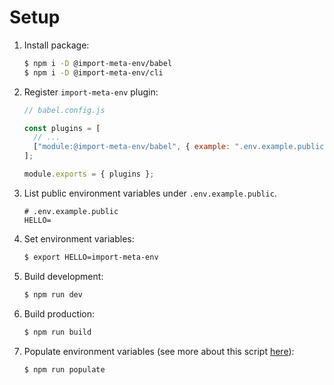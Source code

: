 # Setup

1. Install package:

   ```sh
   $ npm i -D @import-meta-env/babel
   $ npm i -D @import-meta-env/cli
   ```

1. Register `import-meta-env` plugin:

   ```js
   // babel.config.js

   const plugins = [
     // ...
     ["module:@import-meta-env/babel", { example: ".env.example.public" }],
   ];

   module.exports = { plugins };
   ```

1. List public environment variables under `.env.example.public`.

   ```
   # .env.example.public
   HELLO=
   ```

1. Set environment variables:

   ```sh
   $ export HELLO=import-meta-env
   ```

1. Build development:

   ```sh
   $ npm run dev
   ```

1. Build production:

   ```sh
   $ npm run build
   ```

1. Populate environment variables (see more about this script [here](../../cli/README.md#api)):

   ```sh
   $ npm run populate
   ```
